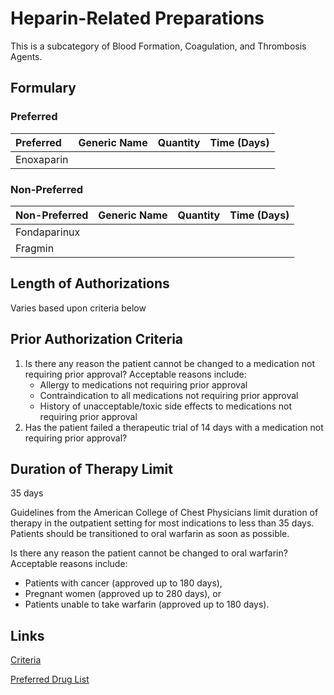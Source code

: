 # Heparin-Related Preparations

This is a subcategory of Blood Formation, Coagulation, and Thrombosis Agents.

## Formulary

### Preferred

| Preferred  | Generic Name | Quantity | Time (Days) |
| :--------- | :----------- | :------: | :---------: |
| Enoxaparin |              |          |             |

### Non-Preferred

| Non-Preferred | Generic Name | Quantity | Time (Days) |
| :------------ | :----------- | :------: | :---------: |
| Fondaparinux  |              |          |             |
| Fragmin       |              |          |             |

## Length of Authorizations

Varies based upon criteria below

## Prior Authorization Criteria

1.  Is there any reason the patient cannot be changed to a medication not requiring prior approval? Acceptable reasons include:
    -   Allergy to medications not requiring prior approval
    -   Contraindication to all medications not requiring prior approval
    -   History of unacceptable/toxic side effects to medications not requiring prior approval
2.  Has the patient failed a therapeutic trial of 14 days with a medication not requiring prior approval?

## Duration of Therapy Limit

35 days

Guidelines from the American College of Chest Physicians limit duration of therapy in the outpatient setting for most indications to less than 35 days. Patients should be transitioned to oral warfarin as soon as possible.

Is there any reason the patient cannot be changed to oral warfarin? Acceptable reasons include:

-   Patients with cancer (approved up to 180 days),
-   Pregnant women (approved up to 280 days), or
-   Patients unable to take warfarin (approved up to 180 days).

## Links

[Criteria](https://pharmacy.medicaid.ohio.gov/sites/default/files/20221001_UPDL_Criteria_APPROVED.pdf#page=13)

[Preferred Drug List](https://pharmacy.medicaid.ohio.gov/sites/default/files/20221001_UPDL_APPROVED_.pdf#page=9)
